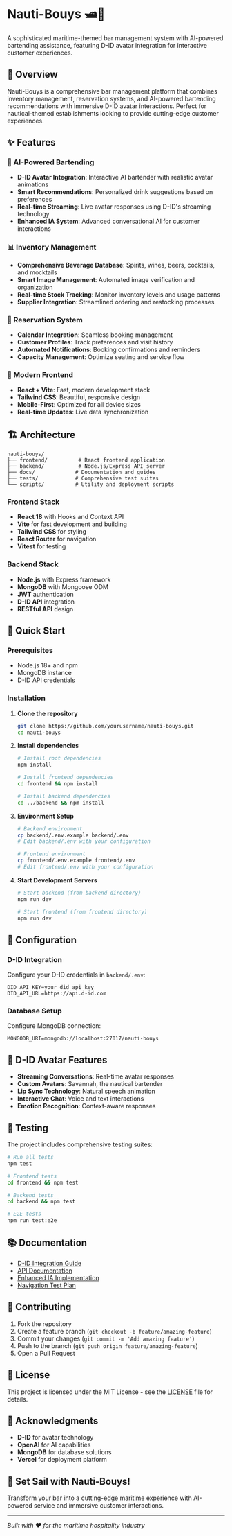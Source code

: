 # Nauti-Bouys 🛥️🥃

A sophisticated maritime-themed bar management system with AI-powered bartending assistance, featuring D-ID avatar integration for interactive customer experiences.

## 🌊 Overview

Nauti-Bouys is a comprehensive bar management platform that combines inventory management, reservation systems, and AI-powered bartending recommendations with immersive D-ID avatar interactions. Perfect for nautical-themed establishments looking to provide cutting-edge customer experiences.

## ✨ Features

### 🤖 AI-Powered Bartending
- **D-ID Avatar Integration**: Interactive AI bartender with realistic avatar animations
- **Smart Recommendations**: Personalized drink suggestions based on preferences
- **Real-time Streaming**: Live avatar responses using D-ID's streaming technology
- **Enhanced IA System**: Advanced conversational AI for customer interactions

### 📊 Inventory Management
- **Comprehensive Beverage Database**: Spirits, wines, beers, cocktails, and mocktails
- **Smart Image Management**: Automated image verification and organization
- **Real-time Stock Tracking**: Monitor inventory levels and usage patterns
- **Supplier Integration**: Streamlined ordering and restocking processes

### 📅 Reservation System
- **Calendar Integration**: Seamless booking management
- **Customer Profiles**: Track preferences and visit history
- **Automated Notifications**: Booking confirmations and reminders
- **Capacity Management**: Optimize seating and service flow

### 🎨 Modern Frontend
- **React + Vite**: Fast, modern development stack
- **Tailwind CSS**: Beautiful, responsive design
- **Mobile-First**: Optimized for all device sizes
- **Real-time Updates**: Live data synchronization

## 🏗️ Architecture

```
nauti-bouys/
├── frontend/          # React frontend application
├── backend/           # Node.js/Express API server
├── docs/             # Documentation and guides
├── tests/            # Comprehensive test suites
└── scripts/          # Utility and deployment scripts
```

### Frontend Stack
- **React 18** with Hooks and Context API
- **Vite** for fast development and building
- **Tailwind CSS** for styling
- **React Router** for navigation
- **Vitest** for testing

### Backend Stack
- **Node.js** with Express framework
- **MongoDB** with Mongoose ODM
- **JWT** authentication
- **D-ID API** integration
- **RESTful API** design

## 🚀 Quick Start

### Prerequisites
- Node.js 18+ and npm
- MongoDB instance
- D-ID API credentials

### Installation

1. **Clone the repository**
   ```bash
   git clone https://github.com/yourusername/nauti-bouys.git
   cd nauti-bouys
   ```

2. **Install dependencies**
   ```bash
   # Install root dependencies
   npm install
   
   # Install frontend dependencies
   cd frontend && npm install
   
   # Install backend dependencies
   cd ../backend && npm install
   ```

3. **Environment Setup**
   ```bash
   # Backend environment
   cp backend/.env.example backend/.env
   # Edit backend/.env with your configuration
   
   # Frontend environment
   cp frontend/.env.example frontend/.env
   # Edit frontend/.env with your configuration
   ```

4. **Start Development Servers**
   ```bash
   # Start backend (from backend directory)
   npm run dev
   
   # Start frontend (from frontend directory)
   npm run dev
   ```

## 🔧 Configuration

### D-ID Integration
Configure your D-ID credentials in `backend/.env`:
```env
DID_API_KEY=your_did_api_key
DID_API_URL=https://api.d-id.com
```

### Database Setup
Configure MongoDB connection:
```env
MONGODB_URI=mongodb://localhost:27017/nauti-bouys
```

## 📱 D-ID Avatar Features

- **Streaming Conversations**: Real-time avatar responses
- **Custom Avatars**: Savannah, the nautical bartender
- **Lip Sync Technology**: Natural speech animation
- **Interactive Chat**: Voice and text interactions
- **Emotion Recognition**: Context-aware responses

## 🧪 Testing

The project includes comprehensive testing suites:

```bash
# Run all tests
npm test

# Frontend tests
cd frontend && npm test

# Backend tests
cd backend && npm test

# E2E tests
npm run test:e2e
```

## 📚 Documentation

- [D-ID Integration Guide](docs/D-ID-AGENT-SETUP-GUIDE.md)
- [API Documentation](docs/D-ID-AGENT-API-IMPLEMENTATION.md)
- [Enhanced IA Implementation](docs/ENHANCED_IA_IMPLEMENTATION.md)
- [Navigation Test Plan](docs/NAVIGATION_TEST_PLAN.md)

## 🤝 Contributing

1. Fork the repository
2. Create a feature branch (`git checkout -b feature/amazing-feature`)
3. Commit your changes (`git commit -m 'Add amazing feature'`)
4. Push to the branch (`git push origin feature/amazing-feature`)
5. Open a Pull Request

## 📄 License

This project is licensed under the MIT License - see the [LICENSE](LICENSE) file for details.

## 🙏 Acknowledgments

- **D-ID** for avatar technology
- **OpenAI** for AI capabilities
- **MongoDB** for database solutions
- **Vercel** for deployment platform

## 🚢 Set Sail with Nauti-Bouys!

Transform your bar into a cutting-edge maritime experience with AI-powered service and immersive customer interactions.

---

*Built with ❤️ for the maritime hospitality industry*
